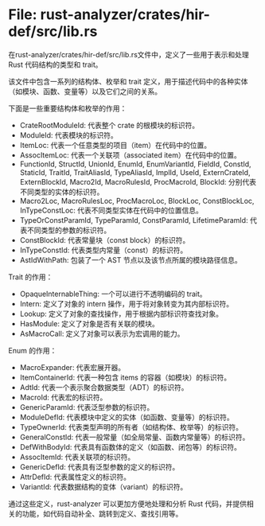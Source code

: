 # File: rust-analyzer/crates/hir-def/src/lib.rs

在rust-analyzer/crates/hir-def/src/lib.rs文件中，定义了一些用于表示和处理 Rust 代码结构的类型和 trait。

该文件中包含一系列的结构体、枚举和 trait 定义，用于描述代码中的各种实体（如模块、函数、变量等）以及它们之间的关系。

下面是一些重要结构体和枚举的作用：

- CrateRootModuleId: 代表整个 crate 的根模块的标识符。
- ModuleId: 代表模块的标识符。
- ItemLoc: 代表一个任意类型的项目（item）在代码中的位置。
- AssocItemLoc: 代表一个关联项（associated item）在代码中的位置。
- FunctionId, StructId, UnionId, EnumId, EnumVariantId, FieldId, ConstId, StaticId, TraitId, TraitAliasId, TypeAliasId, ImplId, UseId, ExternCrateId, ExternBlockId, Macro2Id, MacroRulesId, ProcMacroId, BlockId: 分别代表不同类型的实体的标识符。
- Macro2Loc, MacroRulesLoc, ProcMacroLoc, BlockLoc, ConstBlockLoc, InTypeConstLoc: 代表不同类型实体在代码中的位置信息。
- TypeOrConstParamId, TypeParamId, ConstParamId, LifetimeParamId: 代表不同类型的参数的标识符。
- ConstBlockId: 代表常量块（const block）的标识符。
- InTypeConstId: 代表类型内常量（const）的标识符。
- AstIdWithPath: 包装了一个 AST 节点以及该节点所属的模块路径信息。

Trait 的作用：

- OpaqueInternableThing: 一个可以进行不透明编码的 trait。
- Intern: 定义了对象的 intern 操作，用于将对象转变为其内部标识符。
- Lookup: 定义了对象的查找操作，用于根据内部标识符查找对象。
- HasModule: 定义了对象是否有关联的模块。
- AsMacroCall: 定义了对象可以表示为宏调用的能力。

Enum 的作用：

- MacroExpander: 代表宏展开器。
- ItemContainerId: 代表一种包含 items 的容器（如模块）的标识符。
- AdtId: 代表一个表示聚合数据类型（ADT）的标识符。
- MacroId: 代表宏的标识符。
- GenericParamId: 代表泛型参数的标识符。
- ModuleDefId: 代表模块中定义的实体（如函数、变量等）的标识符。
- TypeOwnerId: 代表类型声明的所有者（如结构体、枚举等）的标识符。
- GeneralConstId: 代表一般常量（如全局常量、函数内常量等）的标识符。
- DefWithBodyId: 代表具有函数体的定义（如函数、闭包等）的标识符。
- AssocItemId: 代表关联项的标识符。
- GenericDefId: 代表具有泛型参数的定义的标识符。
- AttrDefId: 代表属性定义的标识符。
- VariantId: 代表数据结构的变体（variant）的标识符。

通过这些定义，rust-analyzer 可以更加方便地处理和分析 Rust 代码，并提供相关的功能，如代码自动补全、跳转到定义、查找引用等。

